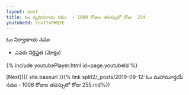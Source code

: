 ```yaml
---
layout: post
title: ఓం వృషాదరాయ నమః  - 1008 రోజుల తపస్సులో రోజు  254
youtubeId: cnvTtvPWQ7E
---
```

 
 
 ఓం నిర్వాణాయ నమః  
 
 -  ఎవరు నిర్లిప్తత (మోక్షం) 
 
  
 
  
 
 
 
 
 
 


{% include youtubePlayer.html id=page.youtubeId %}
 
[Next]({{ site.baseurl }}{% link  split2/_posts/2019-09-12-ఓం మహామూర్తయే నమః  - 1008 రోజుల తపస్సులో రోజు  255.md%})
 

